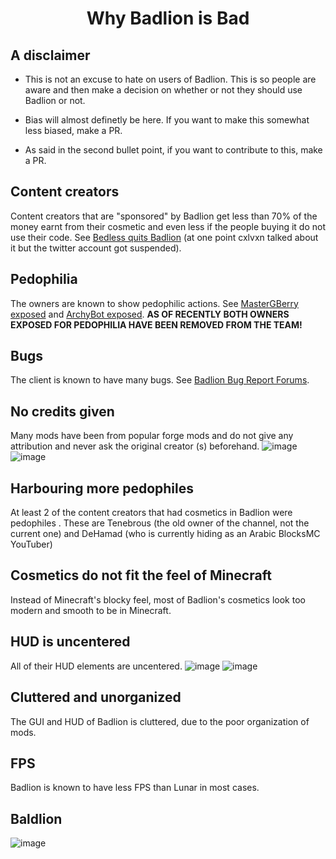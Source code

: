 <div align = "center">

# Why Badlion is Bad

</div>

## A disclaimer

- This is not an excuse to hate on users of Badlion. This is so people are aware and then make a decision on whether or not they should use Badlion or not.

- Bias will almost definetly be here. If you want to make this somewhat less biased, make a PR.

- As said in the second bullet point, if you want to contribute to this, make a PR.


## Content creators
Content creators that are "sponsored" by Badlion get less than 70% of the money earnt from their cosmetic and even less if the people buying it do not use their code. See [Bedless quits Badlion](https://www.youtube.com/watch?v=HbYUvejjPkA/) (at one point cxlvxn talked about it but the twitter account got suspended).

## Pedophilia
The owners are known to show pedophilic actions. See [MasterGBerry exposed](https://badlion.xyz/) and [ArchyBot exposed](https://www.youtube.com/watch?v=dDlDUmVxkGI/). **AS OF RECENTLY BOTH OWNERS EXPOSED FOR PEDOPHILIA HAVE BEEN REMOVED FROM THE TEAM!**

## Bugs
The client is known to have many bugs. See [Badlion Bug Report Forums](https://www.badlion.net/forum/category/4).

## No credits given
Many mods have been from popular forge mods and do not give any attribution and never ask the original creator (s) beforehand. ![image](https://user-images.githubusercontent.com/45589059/115368249-1bc4ba80-a1f1-11eb-8abc-c87c4d7c3868.png) ![image](https://user-images.githubusercontent.com/45589059/115368328-2c753080-a1f1-11eb-8a28-e8d77561e6e0.png)



## Harbouring more pedophiles
At least 2 of the content creators that had cosmetics in Badlion were pedophiles . These are Tenebrous (the old owner of the channel, not the current one) and DeHamad (who is currently hiding as an Arabic BlocksMC YouTuber)

## Cosmetics do not fit the feel of Minecraft
Instead of Minecraft's blocky feel, most of Badlion's cosmetics look too modern and smooth to be in Minecraft.

## HUD is uncentered
All of their HUD elements are uncentered. ![image](https://user-images.githubusercontent.com/45589059/115368651-7e1dbb00-a1f1-11eb-909a-8e4d8556a4ba.png)
![image](https://user-images.githubusercontent.com/45589059/115368666-80801500-a1f1-11eb-9614-8238f812c0cf.png)


## Cluttered and unorganized
The GUI and HUD of Badlion is cluttered, due to the poor organization of mods.

## FPS
Badlion is known to have less FPS than Lunar in most cases.

## Baldlion
![image](https://user-images.githubusercontent.com/45589059/115365977-149cad00-a1ef-11eb-8751-db7ab32d3b35.png)
